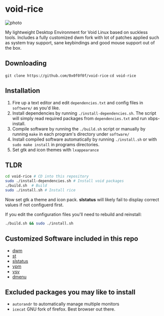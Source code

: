 # void-rice

![photo]()

My lightweight Desktop Environment for Void Linux based on suckless tools.
Includes a fully customized dwm fork with lot of patches applied such as  system tray support, sane keybindings and good mouse support out of the box.

## Downloading

`git clone https://github.com/0x0f0f0f/void-rice`
`cd void-rice`

## Installation

1) Fire up a text editor and edit `dependencies.txt` and config files in `software/` as you'd like. 
2) Install dependencies by running `./install-dependencies.sh`. The script will simply read required packages from `dependencies.txt` and run xbps-install.
3) Compile software by running the `./build.sh` script or manually by running `make` in each program's directory under `software/`
4) Install compiled software automatically by running `./install.sh` or with `sudo make install` in programs directories.
5) Set gtk and icon themes with `lxappearance`

## TLDR
```sh
cd void-rice # CD into this repository
sudo ./install-dependencies.sh # Install void packages
./build.sh  # Build
sudo ./install.sh # Install rice
```

Now set gtk a theme and icon pack. **slstatus** will likely fail to display correct values if not configuerd first.

If you edit the configuration files you'll need to rebuild and reinstall:
```sh
./build.sh && sudo ./install.sh
```

## Customized Software included in this repo
* [dwm](https://dwm.suckless.org/)
* [st](https://st.suckless.org/)
* [slstatus](https://tools.suckless.org/slstatus/)
* [vpm](https://github.com/bahamas10/vpm)
* [vsv](https://github.com/bahamas10/vsv)
* [dmenu](https://tools.suckless.org/dmenu/)
  

## Excluded packages you may like to install
* `autorandr` to automatically manage multiple monitors
* `icecat` GNU fork of firefox. Best browser out there.
